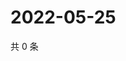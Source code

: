 # 2022-05-25

共 0 条

<!-- BEGIN WEIBO -->
<!-- 最后更新时间 Wed May 25 2022 21:37:15 GMT+0800 (China Standard Time) -->

<!-- END WEIBO -->
